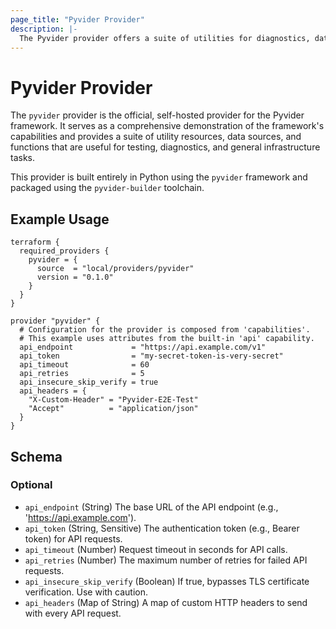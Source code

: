 ```yaml
---
page_title: "Pyvider Provider"
description: |-
  The Pyvider provider offers a suite of utilities for diagnostics, data transformation, and local resource management, serving as a reference implementation for the Pyvider framework.
---
```


# Pyvider Provider

The `pyvider` provider is the official, self-hosted provider for the Pyvider framework. It serves as a comprehensive demonstration of the framework's capabilities and provides a suite of utility resources, data sources, and functions that are useful for testing, diagnostics, and general infrastructure tasks.

This provider is built entirely in Python using the `pyvider` framework and packaged using the `pyvider-builder` toolchain.

## Example Usage

```hcl
terraform {
  required_providers {
    pyvider = {
      source  = "local/providers/pyvider"
      version = "0.1.0"
    }
  }
}

provider "pyvider" {
  # Configuration for the provider is composed from 'capabilities'.
  # This example uses attributes from the built-in 'api' capability.
  api_endpoint             = "https://api.example.com/v1"
  api_token                = "my-secret-token-is-very-secret"
  api_timeout              = 60
  api_retries              = 5
  api_insecure_skip_verify = true
  api_headers = {
    "X-Custom-Header" = "Pyvider-E2E-Test"
    "Accept"          = "application/json"
  }
}
```

## Schema

### Optional

*   `api_endpoint` (String) The base URL of the API endpoint (e.g., 'https://api.example.com').
*   `api_token` (String, Sensitive) The authentication token (e.g., Bearer token) for API requests.
*   `api_timeout` (Number) Request timeout in seconds for API calls.
*   `api_retries` (Number) The maximum number of retries for failed API requests.
*   `api_insecure_skip_verify` (Boolean) If true, bypasses TLS certificate verification. Use with caution.
*   `api_headers` (Map of String) A map of custom HTTP headers to send with every API request.
